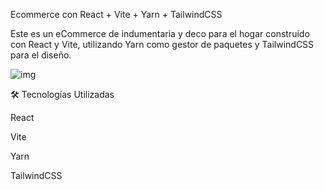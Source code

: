 Ecommerce con React + Vite + Yarn + TailwindCSS



Este es un eCommerce de indumentaria y deco para el hogar construido con React y Vite, utilizando Yarn como gestor de paquetes y TailwindCSS para el diseño.

![img]([imagen.png](https://github.com/EmiliaCabrera1/e-commerce/blob/main/imgREADME/Group%20127.png))


🛠️ Tecnologías Utilizadas

React

Vite

Yarn

TailwindCSS

